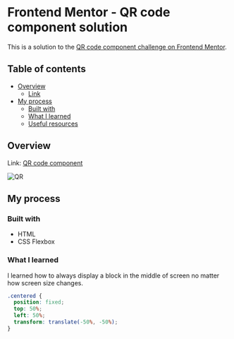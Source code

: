# Frontend Mentor - QR code component solution

This is a solution to the [QR code component challenge on Frontend Mentor](https://www.frontendmentor.io/challenges/qr-code-component-iux_sIO_H).

## Table of contents

- [Overview](#overview)
  - [Link](#link)
- [My process](#my-process)
  - [Built with](#built-with)
  - [What I learned](#what-i-learned)
  - [Useful resources](#useful-resources)

## Overview

Link: [QR code component](https://erinchocolate1.netlify.app/)

![QR](https://github.com/erinchocolate/frontend-mentor-exercise/blob/master/01%20qr-code-component/screenshot.png)

## My process

### Built with

- HTML
- CSS Flexbox

### What I learned

I learned how to always display a block in the middle of screen no matter how screen size changes.

```css
.centered {
  position: fixed;
  top: 50%;
  left: 50%;
  transform: translate(-50%, -50%);
}
```

